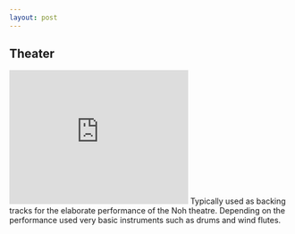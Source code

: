 ```yaml
---
layout: post
---
```


## Theater

<iframe width="320" height="240" src="https://www.youtube.com/embed/o--VbWf6M0c" frameborder="0" allowfullscreen></iframe> 
Typically used as backing tracks for the elaborate performance of the Noh theatre. Depending on the performance used very basic instruments such as drums and wind flutes. 
